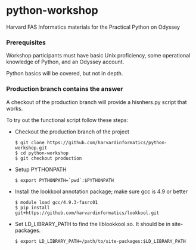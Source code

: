 # python-workshop

Harvard FAS Informatics materials for the Practical Python on Odyssey

### Prerequisites
Workshop participants must have basic Unix proficiency, some operational knowledge of Python, and an Odyssey account.

Python basics will be covered, but not in depth.


### Production branch contains the answer
A checkout of the production branch will provide a hisnhers.py script that works.

To try out the functional script follow these steps:

* Checkout the production branch of the project

    ```
    $ git clone https://github.com/harvardinformatics/python-workshop.git
    $ cd python-workshop
    $ git checkout production
    ```

* Setup PYTHONPATH

    ```
    $ export PYTHONPATH=`pwd`:$PYTHONPATH
    ```

* Install the lookkool annotation package; make sure gcc is 4.9 or better

    ```
    $ module load gcc/4.9.3-fasrc01
    $ pip install git+https://github.com/harvardinformatics/lookkool.git
    ```

* Set LD_LIBRARY_PATH to find the liblookkool.so.  It should be in site-packages.

    ```
    $ export LD_LIBRARY_PATH=/path/to/site-packages:$LD_LIBRARY_PATH
    ```

